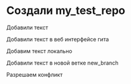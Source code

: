 # Создали my_test_repo 

Добавили текст

Добавили текст в веб интерфейсе гита

Добавим текст локально

Добавили текст в новой ветке new_branch

Разрешаем конфликт

